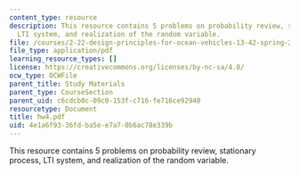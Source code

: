 ```yaml
---
content_type: resource
description: This resource contains 5 problems on probability review, stationary process,
  LTI system, and realization of the random variable.
file: /courses/2-22-design-principles-for-ocean-vehicles-13-42-spring-2005/4e1a6f9336fdba5ee7a70b6ac78e339b_hw4.pdf
file_type: application/pdf
learning_resource_types: []
license: https://creativecommons.org/licenses/by-nc-sa/4.0/
ocw_type: OCWFile
parent_title: Study Materials
parent_type: CourseSection
parent_uid: c6cdcb0c-09c0-153f-c716-fe716ce92940
resourcetype: Document
title: hw4.pdf
uid: 4e1a6f93-36fd-ba5e-e7a7-0b6ac78e339b
---
```

This resource contains 5 problems on probability review, stationary process, LTI system, and realization of the random variable.